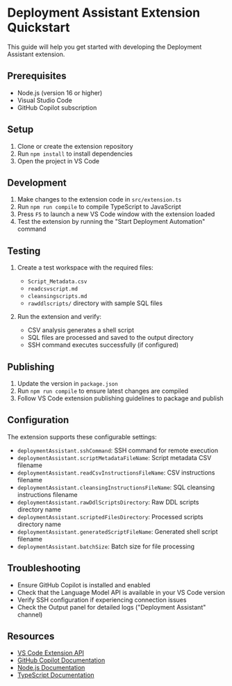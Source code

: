 # Deployment Assistant Extension Quickstart

This guide will help you get started with developing the Deployment Assistant extension.

## Prerequisites

- Node.js (version 16 or higher)
- Visual Studio Code
- GitHub Copilot subscription

## Setup

1. Clone or create the extension repository
2. Run `npm install` to install dependencies
3. Open the project in VS Code

## Development

1. Make changes to the extension code in `src/extension.ts`
2. Run `npm run compile` to compile TypeScript to JavaScript
3. Press `F5` to launch a new VS Code window with the extension loaded
4. Test the extension by running the "Start Deployment Automation" command

## Testing

1. Create a test workspace with the required files:
   - `Script_Metadata.csv`
   - `readcsvscript.md`
   - `cleansingscripts.md`
   - `rawddlscripts/` directory with sample SQL files

2. Run the extension and verify:
   - CSV analysis generates a shell script
   - SQL files are processed and saved to the output directory
   - SSH command executes successfully (if configured)

## Publishing

1. Update the version in `package.json`
2. Run `npm run compile` to ensure latest changes are compiled
3. Follow VS Code extension publishing guidelines to package and publish

## Configuration

The extension supports these configurable settings:

- `deploymentAssistant.sshCommand`: SSH command for remote execution
- `deploymentAssistant.scriptMetadataFileName`: Script metadata CSV filename
- `deploymentAssistant.readCsvInstructionsFileName`: CSV instructions filename
- `deploymentAssistant.cleansingInstructionsFileName`: SQL cleansing instructions filename
- `deploymentAssistant.rawDdlScriptsDirectory`: Raw DDL scripts directory name
- `deploymentAssistant.scriptedFilesDirectory`: Processed scripts directory name
- `deploymentAssistant.generatedScriptFileName`: Generated shell script filename
- `deploymentAssistant.batchSize`: Batch size for file processing

## Troubleshooting

- Ensure GitHub Copilot is installed and enabled
- Check that the Language Model API is available in your VS Code version
- Verify SSH configuration if experiencing connection issues
- Check the Output panel for detailed logs ("Deployment Assistant" channel)

## Resources

- [VS Code Extension API](https://code.visualstudio.com/api)
- [GitHub Copilot Documentation](https://docs.github.com/en/copilot)
- [Node.js Documentation](https://nodejs.org/docs/)
- [TypeScript Documentation](https://www.typescriptlang.org/docs/)
